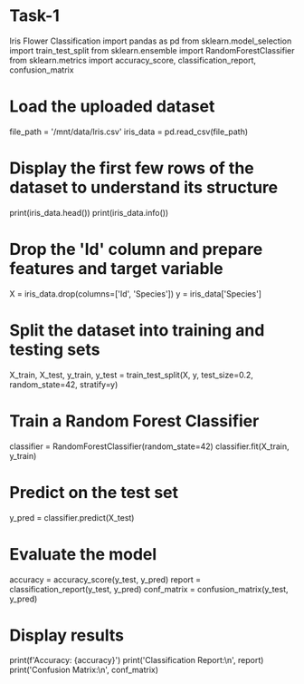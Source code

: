 # Task-1
Iris Flower Classification
import pandas as pd
from sklearn.model_selection import train_test_split
from sklearn.ensemble import RandomForestClassifier
from sklearn.metrics import accuracy_score, classification_report, confusion_matrix

# Load the uploaded dataset
file_path = '/mnt/data/Iris.csv'
iris_data = pd.read_csv(file_path)

# Display the first few rows of the dataset to understand its structure
print(iris_data.head())
print(iris_data.info())

# Drop the 'Id' column and prepare features and target variable
X = iris_data.drop(columns=['Id', 'Species'])
y = iris_data['Species']

# Split the dataset into training and testing sets
X_train, X_test, y_train, y_test = train_test_split(X, y, test_size=0.2, random_state=42, stratify=y)

# Train a Random Forest Classifier
classifier = RandomForestClassifier(random_state=42)
classifier.fit(X_train, y_train)

# Predict on the test set
y_pred = classifier.predict(X_test)

# Evaluate the model
accuracy = accuracy_score(y_test, y_pred)
report = classification_report(y_test, y_pred)
conf_matrix = confusion_matrix(y_test, y_pred)

# Display results
print(f'Accuracy: {accuracy}')
print('Classification Report:\n', report)
print('Confusion Matrix:\n', conf_matrix)
